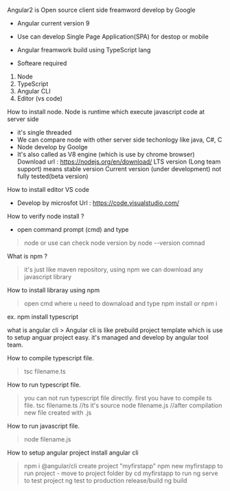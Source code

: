 Angular2 is Open source client side freamword develop by Google
- Angular current version 9
- Use can develop Single Page Application(SPA) for destop or mobile
- Angular freamwork build using TypeScript lang

- Softeare required
1. Node
2. TypeScript 
3. Angular CLI
4. Editor (vs code)

How to install node.
Node is runtime which execute javascript code at server side
- it's single threaded
- We can compare node with other server side techonlogy like java, C#, C
- Node develop by Goolge
- It's also called as V8 engine (which is use by chrome browser)
Download url : https://nodejs.org/en/download/
LTS version (Long team support) means stable version
Current version (under development) not fully tested(beta version)

How to install editor VS code
- Develop by microsfot
Url : https://code.visualstudio.com/


How to verify node install ?
- open command prompt (cmd) and type 
> node
or use can check node version by 
>node --version comnad

What is npm ?
> it's just like maven repository, using npm we can download any javascript library

How to install libraray using npm
> open cmd where u need to downaload and type
npm install <libraryname> or npm i <libraryname>

ex. npm install typescript

what is angular cli >
Angular cli is like prebuild project template which is use to setup anguar project easy.
it's managed and develop by angular tool team.


How to compile typescript file.
> tsc filename.ts

How to run typescript file.
> you can not run typescript file directly. first you have to compile ts file. 
> tsc filename.ts   //ts it's source 
> node filename.js  //after compilation new file created with .js

How to run javascript file.
> node filename.js

How to setup angular project
install angular cli
>npm i @angular/cli
create project "myfirstapp"
>npm new myfirstapp
to run project - move to project folder by 
cd myfirstapp
to run
ng serve
to test project
ng test
to production release/build
ng build 
